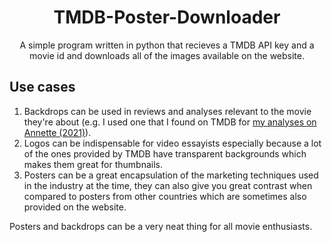 <h1 align = "center">TMDB-Poster-Downloader</h1>
<p align = "center">A simple program written in python that recieves a TMDB API key and a movie id and downloads all of the images available on the website.</p>

## Use cases
1. Backdrops can be used in reviews and analyses relevant to the movie they're about (e.g. I used one that I found on TMDB for <a href="https://medium.com/@erfan1382gh/a-complete-breakdown-of-annette-2021-from-start-to-finish-8b7c28e39d94">my analyses on Annette (2021)</a>).
2. Logos can be indispensable for video essayists especially because a lot of the ones provided by TMDB have transparent backgrounds which makes them great for thumbnails.
3. Posters can be a great encapsulation of the marketing techniques used in the industry at the time, they can also give you great contrast when compared to posters from other countries which are sometimes also provided on the website.

Posters and backdrops can be a very neat thing for all movie enthusiasts.
